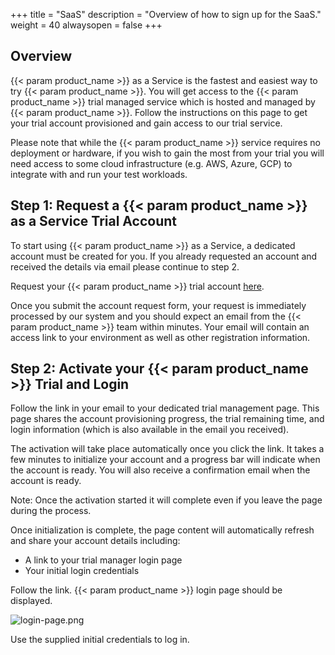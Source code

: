 +++
title = "SaaS"
description = "Overview of how to sign up for the SaaS."
weight = 40
alwaysopen = false
+++


## Overview

{{< param product_name >}} as a Service is the fastest and easiest way to try {{< param product_name >}}. You will get access to the {{< param product_name >}} trial managed service which is hosted and managed by {{< param product_name >}}. Follow the instructions on this page to get your trial account provisioned and gain access to our trial service.

Please note that while the {{< param product_name >}} service requires no deployment or hardware, if you wish to gain the most from your trial you will need access to some cloud infrastructure (e.g. AWS, Azure, GCP) to integrate with and run your test workloads.

## Step 1: Request a {{< param product_name >}} as a Service Trial Account

To start using {{< param product_name >}} as a Service, a dedicated account must be created for you. If you already requested an account and received the details via email please continue to step 2.

Request your {{< param product_name >}} trial account [here](https://cloudify.co/download/).

Once you submit the account request form, your request is immediately processed by our system and you should expect an email from the {{< param product_name >}} team within minutes. Your email will contain an access link to your environment as well as other registration information.

## Step 2: Activate your {{< param product_name >}} Trial and Login 

Follow the link in your email to your dedicated trial management page. This page shares the account provisioning progress, the trial remaining time, and login information (which is also available in the email you received).

The activation will take place automatically once you click the link. It takes a few minutes to initialize your account and a progress bar will indicate when the account is ready. You will also receive a confirmation email when the account is ready.

Note: Once the activation started it will complete even if you leave the page during the process.

Once initialization is complete, the page content will automatically refresh and share your account details including:

- A link to your trial manager login page
- Your initial login credentials

Follow the link. {{< param product_name >}} login page should be displayed.

![login-page.png]( /images/ui/pages/login-page.png )

Use the supplied initial credentials to log in.
